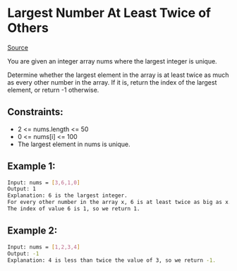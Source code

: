 # Largest Number At Least Twice of Others
[Source](https://leetcode.com/problems/largest-number-at-least-twice-of-others/)

You are given an integer array nums where the largest integer is unique.

Determine whether the largest element in the array is at least twice as much as every other number in the array. If it is, return the index of the largest element, or return -1 otherwise.

## Constraints:

 - 2 <= nums.length <= 50
 - 0 <= nums[i] <= 100
 - The largest element in nums is unique.

## Example 1:
```sh
Input: nums = [3,6,1,0]
Output: 1
Explanation: 6 is the largest integer.
For every other number in the array x, 6 is at least twice as big as x.
The index of value 6 is 1, so we return 1.
```

## Example 2:
```sh
Input: nums = [1,2,3,4]
Output: -1
Explanation: 4 is less than twice the value of 3, so we return -1.
```